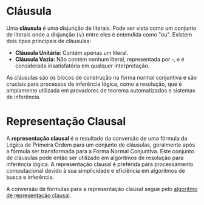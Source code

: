 # Cláusula

Uma **cláusula** é uma disjunção de literais. Pode ser vista como um conjunto de literais onde a disjunção ($\lor$) entre eles é entendida como "ou". Existem dois tipos principais de cláusulas:

- **Cláusula Unitária**: Contém apenas um literal.
- **Cláusula Vazia**: Não contém nenhum literal, representada por $\square$, e é considerada insatisfatória em qualquer interpretação.

As cláusulas são os blocos de construção na forma normal conjuntiva e são cruciais para processos de inferência lógica, como a resolução, que é amplamente utilizada em provadores de teorema automatizados e sistemas de inferência.

# Representação Clausal

A **representação clausal** é o resultado da conversão de uma fórmula da Lógica de Primeira Ordem para um conjunto de cláusulas, geralmente após a fórmula ser transformada para a Forma Normal Conjuntiva. Este conjunto de cláusulas pode então ser utilizado em algoritmos de resolução para inferência lógica. A representação clausal é preferida para processamento computacional devido à sua simplicidade e eficiência em algoritmos de busca e inferência.

A conversão de fórmulas para a representação clausal segue pelo [algoritmo de representação clausal](./algoritmo-representação-clausal.md).

